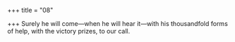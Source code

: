 +++
title = "08"

+++
Surely he will come—when he will hear it—with his thousandfold forms  of help,
with the victory prizes, to our call.